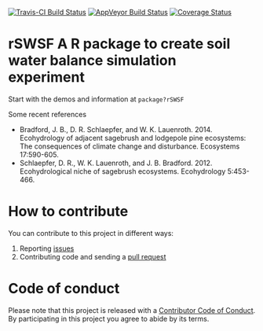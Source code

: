 [![Travis-CI Build Status](https://travis-ci.org/Burke-Lauenroth-Lab/SoilWat_R_Wrapper.svg?branch=master)](https://travis-ci.org/Burke-Lauenroth-Lab/SoilWat_R_Wrapper)
  [![AppVeyor Build Status](https://ci.appveyor.com/api/projects/status/github/Burke-Lauenroth-Lab/SoilWat_R_Wrapper?branch=master&svg=true)](https://ci.appveyor.com/project/Burke-Lauenroth-Lab/SoilWat_R_Wrapper)
  [![Coverage Status](https://img.shields.io/codecov/c/github/Burke-Lauenroth-Lab/SoilWat_R_Wrapper/master.svg)](https://codecov.io/github/Burke-Lauenroth-Lab/SoilWat_R_Wrapper?branch=master)


# rSWSF A R package to create soil water balance simulation experiment

Start with the demos and information at ```package?rSWSF```

Some recent references

* Bradford, J. B., D. R. Schlaepfer, and W. K. Lauenroth. 2014. Ecohydrology of adjacent
  sagebrush and lodgepole pine ecosystems: The consequences of climate change and
  disturbance. Ecosystems 17:590-605.
* Schlaepfer, D. R., W. K. Lauenroth, and J. B. Bradford. 2012. Ecohydrological niche of
  sagebrush ecosystems. Ecohydrology 5:453-466.


# How to contribute
You can contribute to this project in different ways:

1. Reporting [issues](https://github.com/Burke-Lauenroth-Lab/SoilWat_R_Wrapper/issues)
2. Contributing code and sending a [pull request](https://github.com/Burke-Lauenroth-Lab/SoilWat_R_Wrapper/pulls)

# Code of conduct
Please note that this project is released with a
[Contributor Code of Conduct](CONDUCT.md). By participating in this project you agree
to abide by its terms.



